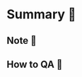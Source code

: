 # Summary 📝
<!---What does this PR handle? What updates did you make? -->


## Note 📃
<!-- Is there anything we should be aware of? If not just go ahead and delete this section -->


## How to QA 🧪
<!--- 
How does someone test what you just did? What are the steps? Please add any useful images/videos in this section. 
Example below:
1. Navigate to <URL>
2. Login as <credentials>
3. Click on...
4. etc
-->

